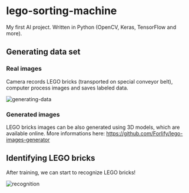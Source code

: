 # lego-sorting-machine

My first AI project. Written in Python (OpenCV, Keras, TensorFlow and more).

## Generating data set

### Real images

Camera records LEGO bricks (transported on special conveyor belt), computer process images and saves labeled data.

![generating-data](img/generating-data.gif)

### Generated images

LEGO bricks images can be also generated using 3D models, which are available online. 
More informations here: https://github.com/Forlify/lego-images-generator
 
## Identifying LEGO bricks

After training, we can start to recognize LEGO bricks! 

![recognition](img/recognition.gif)
